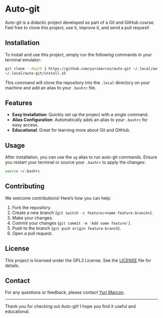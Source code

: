 # Auto-git

Auto-git is a didactic project developed as part of a Git and GitHub course. Feel free to clone this project, use it, improve it, and send a pull request!

## Installation

To install and use this project, simply run the following commands in your terminal emulator:

```sh
git clone --depth 1 https://github.com/yurimarcon/auto-git ~/.local/auto-git 
~/.local/auto-git/install.sh
```

This command will clone the repository into the `.local` directory on your machine and add an alias to your `.bashrc` file.

## Features

- **Easy Installation**: Quickly set up the project with a single command.
- **Alias Configuration**: Automatically adds an alias to your `.bashrc` for easy access.
- **Educational**: Great for learning more about Git and GitHub.

## Usage

After installation, you can use the `ag` alias to run auto-git commands. Ensure you restart your terminal or source your `.bashrc` to apply the changes:

```sh
source ~/.bashrc
```

## Contributing

We welcome contributions! Here’s how you can help:

1. Fork the repository.
2. Create a new branch (`git switch -c feature/<name-feature-branch>`).
3. Make your changes.
4. Commit your changes (`git commit -m 'Add some feature'`).
5. Push to the branch (`git push origin feature-branch`).
6. Open a pull request.

## License

This project is licensed under the GPL3 License. See the [LICENSE](LICENSE) file for details.

## Contact

For any questions or feedback, please contact [Yuri Marcon](https://github.com/yurimarcon).

---

Thank you for checking out Auto-git! I hope you find it useful and educational.

